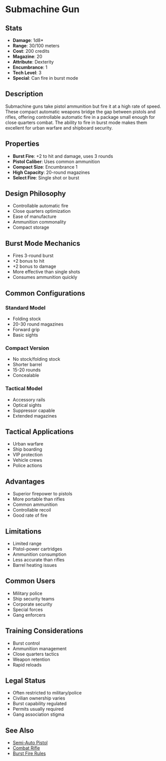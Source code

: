 # Submachine Gun

## Stats
- **Damage**: 1d8*
- **Range**: 30/100 meters
- **Cost**: 200 credits
- **Magazine**: 20
- **Attribute**: Dexterity
- **Encumbrance**: 1
- **Tech Level**: 3
- **Special**: Can fire in burst mode

## Description
Submachine guns take pistol ammunition but fire it at a high rate of speed. These compact automatic weapons bridge the gap between pistols and rifles, offering controllable automatic fire in a package small enough for close quarters combat. The ability to fire in burst mode makes them excellent for urban warfare and shipboard security.

## Properties
- **Burst Fire**: +2 to hit and damage, uses 3 rounds
- **Pistol Caliber**: Uses common ammunition
- **Compact Size**: Encumbrance 1
- **High Capacity**: 20-round magazines
- **Select Fire**: Single shot or burst

## Design Philosophy
- Controllable automatic fire
- Close quarters optimization
- Ease of manufacture
- Ammunition commonality
- Compact storage

## Burst Mode Mechanics
- Fires 3-round burst
- +2 bonus to hit
- +2 bonus to damage
- More effective than single shots
- Consumes ammunition quickly

## Common Configurations
### Standard Model
- Folding stock
- 20-30 round magazines
- Forward grip
- Basic sights

### Compact Version
- No stock/folding stock
- Shorter barrel
- 15-20 rounds
- Concealable

### Tactical Model
- Accessory rails
- Optical sights
- Suppressor capable
- Extended magazines

## Tactical Applications
- Urban warfare
- Ship boarding
- VIP protection
- Vehicle crews
- Police actions

## Advantages
- Superior firepower to pistols
- More portable than rifles
- Common ammunition
- Controllable recoil
- Good rate of fire

## Limitations
- Limited range
- Pistol-power cartridges
- Ammunition consumption
- Less accurate than rifles
- Barrel heating issues

## Common Users
- Military police
- Ship security teams
- Corporate security
- Special forces
- Gang enforcers

## Training Considerations
- Burst control
- Ammunition management
- Close quarters tactics
- Weapon retention
- Rapid reloads

## Legal Status
- Often restricted to military/police
- Civilian ownership varies
- Burst capability regulated
- Permits usually required
- Gang association stigma

## See Also
- [Semi-Auto Pistol](semi-auto-pistol.md)
- [Combat Rifle](combat-rifle.md)
- [Burst Fire Rules](../../../combat-rules/burst-fire.md)